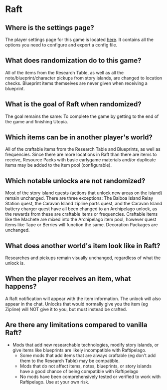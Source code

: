 # Raft

## Where is the settings page?
The player settings page for this game is located <a href="../player-settings">here</a>. It contains all the options
you need to configure and export a config file.

## What does randomization do to this game?
All of the items from the Research Table, as well as all the note/blueprint/character pickups from story islands, are changed to location checks. Blueprint items themselves are never given when receiving a blueprint.

## What is the goal of Raft when randomized?
The goal remains the same: To complete the game by getting to the end of the game and finishing Utopia.

## Which items can be in another player's world?
All of the craftable items from the Research Table and Blueprints, as well as frequencies. Since there are more locations in Raft than there are items to receive, Resource Packs with basic earlygame materials and/or duplicate items may be added to the item pool (configurable).

## Which notable unlocks are not randomized?
Most of the story island quests (actions that unlock new areas on the island) remain unchanged. There are three exceptions: The Balboa Island Relay Station quest, the Caravan Island zipline parts quest, and the Caravan Island battery charger quest have all been changed to an Archipelago unlock, as the rewards from these are craftable items or frequencies.
Craftable items like the Machete are mixed into the Archipelago item pool, however quest items like Tape or Berries will function the same.
Decoration Packages are unchanged.

## What does another world's item look like in Raft?
Researches and pickups remain visually unchanged, regardless of what the unlock is.

## When the player receives an item, what happens?
A Raft notification will appear with the item information. The unlock will also appear in the chat. Unlocks that would normally give you the item (eg Zipline) will NOT give it to you, but must instead be crafted.

## Are there any limitations compared to vanilla Raft?
- Mods that add new researchable technologies, modify story islands, or give items like blueprints are likely incompatible with Raftipelago.
    - Some mods that add items that are always craftable (eg don't add them to the Research Table) may be compatible.
    - Mods that do not affect items, notes, blueprints, or story islands have a good chance of being compatible with Raftipelago
    - No mods have been comprehensively tested or verified to work with Raftipelago. Use at your own risk.
